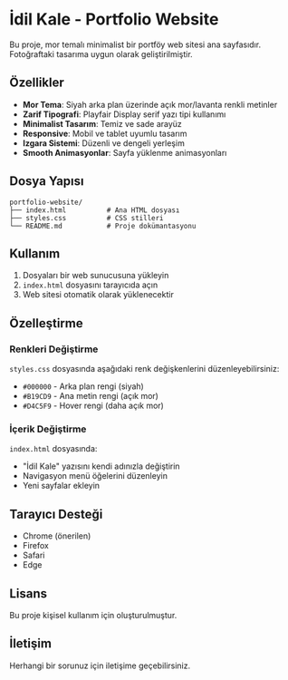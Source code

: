 # İdil Kale - Portfolio Website

Bu proje, mor temalı minimalist bir portföy web sitesi ana sayfasıdır. Fotoğraftaki tasarıma uygun olarak geliştirilmiştir.

## Özellikler

- **Mor Tema**: Siyah arka plan üzerinde açık mor/lavanta renkli metinler
- **Zarif Tipografi**: Playfair Display serif yazı tipi kullanımı
- **Minimalist Tasarım**: Temiz ve sade arayüz
- **Responsive**: Mobil ve tablet uyumlu tasarım
- **Izgara Sistemi**: Düzenli ve dengeli yerleşim
- **Smooth Animasyonlar**: Sayfa yüklenme animasyonları

## Dosya Yapısı

```
portfolio-website/
├── index.html          # Ana HTML dosyası
├── styles.css          # CSS stilleri
└── README.md           # Proje dokümantasyonu
```

## Kullanım

1. Dosyaları bir web sunucusuna yükleyin
2. `index.html` dosyasını tarayıcıda açın
3. Web sitesi otomatik olarak yüklenecektir

## Özelleştirme

### Renkleri Değiştirme
`styles.css` dosyasında aşağıdaki renk değişkenlerini düzenleyebilirsiniz:
- `#000000` - Arka plan rengi (siyah)
- `#B19CD9` - Ana metin rengi (açık mor)
- `#D4C5F9` - Hover rengi (daha açık mor)

### İçerik Değiştirme
`index.html` dosyasında:
- "İdil Kale" yazısını kendi adınızla değiştirin
- Navigasyon menü öğelerini düzenleyin
- Yeni sayfalar ekleyin

## Tarayıcı Desteği

- Chrome (önerilen)
- Firefox
- Safari
- Edge

## Lisans

Bu proje kişisel kullanım için oluşturulmuştur.

## İletişim

Herhangi bir sorunuz için iletişime geçebilirsiniz.
